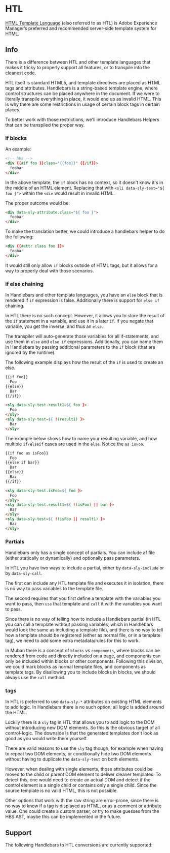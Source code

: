 # HTL

[HTML Template Language](https://helpx.adobe.com/experience-manager/htl/user-guide.html) (also
referred to as HTL) is Adobe Experience Manager’s preferred and recommended server-side template
system for HTML.

## Info

There is a difference between HTL and other template languages that makes it tricky to properly
support all features, or to transpile into the cleanest code.

HTL itself is standard HTML5, and template directives are placed as HTML tags and attributes.
Handlebars is a string-based template engine, where control structures can be placed anywhere in the
document. If we were to literally transpile everything in place, it would end up as invalid HTML.
This is why there are some restrictions in usage of certain block tags in certain places.

To better work with those restrictions, we'll introduce Handlebars Helpers that can be transpiled
the proper way.

### if blocks

An example:

```html
<!-- hbs -->
<div {{#if foo }}class="{{foo}}" {{/if}}>
  foobar
</div>
```

In the above template, the `if` block has no context, so it doesn't know it's in the middle of an
HTML element. Replacing that with `<sli data-sly-test="${ foo }">` within the `<div` would result
in invalid HTML.

The proper outcome would be:

```html
<div data-sly-attribute.class="${ foo }">
  foobar
</div>
```

To make the translation better, we could introduce a handlebars helper to do the following:

```html
<div {{#attr class foo }}>
  foobar
</div>
```

It would still only allow `if` blocks outside of HTML tags, but it allows for a way to properly deal
with those scenarios.

### if else chaining

In Handlebars and other template languages, you have an `else` block that is rendered if `if`
expression is false. Additionally there is support for `else if` chaining.

In HTL there is no such concept. However, it allows you to store the result of the `if` statement
in a variable, and use it in a later `if`. If you negate that variable, you get the inverse, and
thus an `else`.

The transpiler will auto-generate those variables for all if-statements, and use them in `else` and
`else if` expressions. Additionally, you can name them in Handlebars by passing additional
parameters to the `if` block (that are ignored by the runtime).

The following example displays how the result of the `if` is used to create an else.

```html
{{if foo}}
  Foo
{{else}}
  Bar
{{/if}}
```

```html
<sly data-sly-test.result1=${ foo }>
  Foo
</sly>
<sly data-sly-test=${ !(result1) }>
  Bar
</sly>
```

The example below shows how to name your resulting variable, and how multiple `if/elseif` cases are
used in the `else`. Notice the `as isFoo`.

```html
{{if foo as isFoo}}
  Foo
{{else if bar}}
  Bar
{{else}}
  Baz
{{/if}}
```

```html
<sly data-sly-test.isFoo=${ foo }>
  Foo
</sly>
<sly data-sly-test.result1=${ !(isFoo) || bar }>
  Bar
</sly>
<sly data-sly-test=${ !(isFoo || result1) }>
  Baz
</sly>
```

### Partials

Handlebars only has a single concept of partials. You can include af file (either statically or
dynamically) and optionally pass parameters.

In HTL you have two ways to include a partial, either by `data-sly-include` or by `data-sly-call`.

The first can include any HTL template file and executes it in isolation, there is no way to pass
variables to the template file.

The second requires that you first define a template with the variables you want to pass, then `use`
that template and `call` it with the variables you want to pass.

Since there is no way of telling how to include a Handlebars partial (in HTL you can call a
template without passing variables, which in Handlebars would look the same as including a template
file), and there is no way to tell how a template should be registered (either as normal file, or
in a template tag), we need to add some extra metadata/rules for this to work.

In Muban there is a concept of `blocks` vs `components`, where blocks can be rendered from code and
directly included on a page, and components can only be included within blocks or other components.
Following this division, we could mark blocks as normal template files, and components as template
tags. By disallowing you to include blocks in blocks, we should always use the `call` method.

### <sly> tags

In HTL is preferred to use `data-sly-*` attributes on existing HTML elements to add logic. In
Handlebars there is no such option; all logic is added around the HTML.

Luckily there is a `sly` tag in HTL that allows you to add logic to the DOM without introducing
new DOM elements. So this is the obvious target of all control-logic. The downside is that the
generated templates don't look as good as you would write them yourself.

There are valid reasons to use the `sly` tag though, for example when having to repeat two DOM
elements, or conditionally hide two DOM elements without having to duplicate the `data-sly-test`
on both elements.

However, when dealing with single elements, those attributes could be moved to the child or parent
DOM element to deliver cleaner templates. To detect this, one would need to create an actual DOM
and detect if the control element is a single child or contains only a single child. Since the
source template is no valid HTML, this is not possible.

Other options that work with the raw string are error-prone, since there is no way to know if a tag
is displayed as HTML, or as a comment or attribute value. One could create a custom parser, or try
to make guesses from the HBS AST, maybe this can be implemented in the future.

## Support

The following Handlebars to HTL conversions are currently supported:
